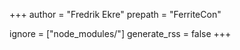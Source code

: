 +++
author = "Fredrik Ekre"
prepath = "FerriteCon"

ignore = ["node_modules/"]
generate_rss = false
+++

